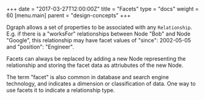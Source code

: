 +++
date = "2017-03-27T12:00:00Z"
title = "Facets"
type = "docs"
weight = 60
[menu.main]
    parent = "design-concepts"
+++

Dgraph allows a set of properties to be associated with any `Relationship`. E.g. if there is a "worksFor" relationships between Node "Bob" and Node "Google", this relationship may have facet values of "since": 2002-05-05 and "position": "Engineer".

Facets can always be replaced by adding a new Node representing the relationship and storing the facet data as attriubutes of the new Node.

The term "facet" is also common in database and search engine technology, and indicates a dimension or classification of data. One way to use facets it to indicate a relationship type.
